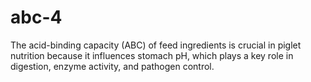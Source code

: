 # abc-4
The acid-binding capacity (ABC) of feed ingredients is crucial in piglet nutrition because it influences stomach pH, which plays a key role in digestion, enzyme activity, and pathogen control.
